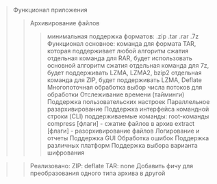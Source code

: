 >Функционал приложения
>>Архивирование файлов
>>>минимальная поддержка форматов:
.zip
.tar
.rar
.7z
>>>Функционал
основное:
команда для формата TAR, которая поддерживает любой алгоритм сжатия
отдельная команда для RAR, будет использовать основной алгоритм сжатия
отдельная команда для 7z, будет поддерживать LZMA, LZMA2, bzip2
отдельная команда для ZIP, будет поддерживать LZMA, Deflate
>>Многопоточная обработка
>>>выбор числа потоков для обработки
>>Отслеживание времени (тайминги)
>>Поддержка пользовательских настроек
>>Параллельное разархивирование
>>Поддержка интерфейса командной строки (CLI)
>>>поддерживаемые команды:
>>root-команды
compress [флаги] - сжатие файлов в архив
extract [флаги] - разорхивирование файлов
>>Логирование и отчеты
>>Поддержка GUI
>>Обработка ошибок
>>Поддержка различных платформ
>>Поддержка выбора варианта шифрования

>> Реализовано:
ZIP: deflate
TAR: none
>> Добавить фичу для преобразования одного типа архива в другой